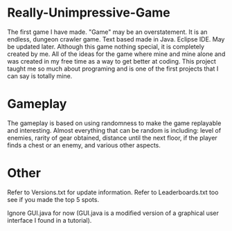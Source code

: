 # Really-Unimpressive-Game
The first game I have made. "Game" may be an overstatement. It is an endless, dungeon crawler game. Text based made in Java. Eclipse IDE. May be updated later.
Although this game nothing special, it is completely created by me. All of the ideas for the game where mine and mine alone and was created in my free time as a way to get better at coding. This project taught me so much about programing and is one of the first projects that I can say is totally mine. 

# Gameplay

The gameplay is based on using randomness to make the game replayable and interesting. Almost everything that can be random is including: level of enemies, rarity of gear obtained, distance until the next floor, if the player finds a chest or an enemy, and various other aspects.

# Other

Refer to Versions.txt for update information. Refer to Leaderboards.txt too see if you made the top 5 spots.

Ignore GUI.java for now (GUI.java is a modified version of a graphical user interface I found in a tutorial).
